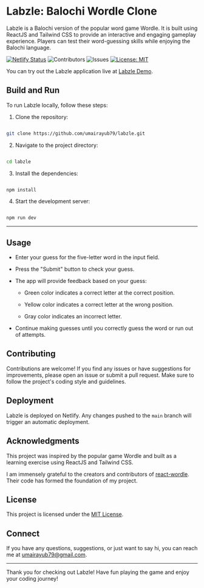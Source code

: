 # Labzle: Balochi Wordle Clone

Labzle is a Balochi version of the popular word game Wordle. It is built using ReactJS and Tailwind CSS to provide an interactive and engaging gameplay experience. Players can test their word-guessing skills while enjoying the Balochi language.

[![Netlify Status](https://api.netlify.com/api/v1/badges/190828f4-aeba-47f1-97eb-9827314eb686/deploy-status)](https://app.netlify.com/sites/labzle/deploys)
![Contributors](https://img.shields.io/github/contributors/umairayub79/Labzle?color=dark-green) ![Issues](https://img.shields.io/github/issues/umairayub79/Labzle) [![License: MIT](https://img.shields.io/badge/License-MIT-yellow.svg)](https://opensource.org/licenses/MIT)

You can try out the Labzle application live at [Labzle Demo](https://labzle.netlify.app).

## Build and Run

To run Labzle locally, follow these steps:

1. Clone the repository:

```bash

git clone https://github.com/umairayub79/labzle.git

```

2. Navigate to the project directory:

```bash

cd labzle

```

3. Install the dependencies:

```bash

npm install

```

4. Start the development server:

```bash

npm run dev

```

------

## Usage

- Enter your guess for the five-letter word in the input field.

- Press the "Submit" button to check your guess.

- The app will provide feedback based on your guess:

  - Green color indicates a correct letter at the correct position.

  - Yellow color indicates a correct letter at the wrong position.

  - Gray color indicates an incorrect letter.

- Continue making guesses until you correctly guess the word or run out of attempts.

## Contributing

Contributions are welcome! If you find any issues or have suggestions for improvements, please open an issue or submit a pull request. Make sure to follow the project's coding style and guidelines.

## Deployment

Labzle is deployed on Netlify. Any changes pushed to the `main` branch will trigger an automatic deployment.

## Acknowledgments

This project was inspired by the popular game Wordle and built as a learning exercise using ReactJS and Tailwind CSS.

I am immensely grateful to the creators and contributors of [react-wordle](https://github.com/cwackerfuss/react-wordle). Their code has formed the foundation of my project.

## License

This project is licensed under the [MIT License](LICENSE).

## Connect

If you have any questions, suggestions, or just want to say hi, you can reach me at umairayub79@gmail.com.

---

Thank you for checking out Labzle! Have fun playing the game and enjoy your coding journey!
